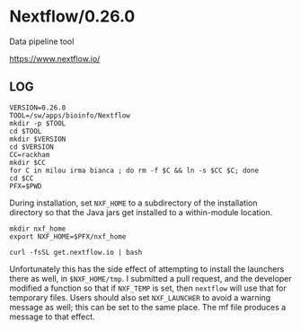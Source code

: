 Nextflow/0.26.0
===============

Data pipeline tool

<https://www.nextflow.io/>

LOG
---

    VERSION=0.26.0
    TOOL=/sw/apps/bioinfo/Nextflow
    mkdir -p $TOOL
    cd $TOOL
    mkdir $VERSION
    cd $VERSION
    CC=rackham
    mkdir $CC
    for C in milou irma bianca ; do rm -f $C && ln -s $CC $C; done
    cd $CC
    PFX=$PWD

During installation, set `NXF_HOME` to a subdirectory of the installation
directory so that the Java jars get installed to a within-module location.

    mkdir nxf_home
    export NXF_HOME=$PFX/nxf_home

    curl -fsSL get.nextflow.io | bash

Unfortunately this has the side effect of attempting to install the launchers
there as well, in `$NXF_HOME/tmp`.  I submitted a pull request, and the
developer modified a function so that if `NXF_TEMP` is set, then `nextflow`
will use that for temporary files.  Users should also set `NXF_LAUNCHER` to
avoid a warning message as well; this can be set to the same place.  The mf
file produces a message to that effect.
